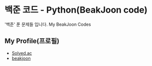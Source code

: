 # 백준 코드 - Python(BeakJoon code)
'백준' 푼 문제들 입니다.
My BeakJoon Codes

## My Profile(프로필)
- <a href='https://solved.ac/profile/dongmin'>Solved.ac</a><br>
- <a href='https://www.acmicpc.net/user/dongmin'>beakjoon</a>

